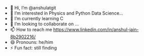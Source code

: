- 👋 Hi, I’m @anshulatgit
- 👀 I’m interested in Physics and Python Data Science...
- 🌱 I’m currently learning C
- 💞️ I’m looking to collaborate on ...
- 📫 How to reach me https://www.linkedin.com/in/anshul-jain-8b2902216/
- 😄 Pronouns: he/him
- ⚡ Fun fact: still finding
<!---
anshulatgit/anshulatgit is a ✨ special ✨ repository because its `README.md` (this file) appears on your GitHub profile.
You can click the Preview link to take a look at your changes.
--->
